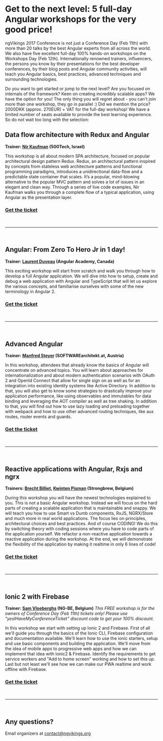 # Get to the next level: 5 full-day Angular workshops for the very good price!

ngVikings 2017 Conference is not just a Conference Day (Feb 11th) with more than 20 talks by the best Angular experts from all across the world. We also have five excellent full-day 100% hands-on workshops on the Workshops Day (Feb 12th). Internationally renowned trainers, influencers, the persons you know by their presentations for the best developer conferences, by their blog posts and Angular community activities, will teach you Angular basics, best practices, advanced techniques and surrounding technologies.

Do you want to get started or jump to the next level? Are you focused on internals of the framework? Keen on creating incredibly scalable apps? We have the option for you! The only thing you will regret about - you can't join more than one workshop, they go in parallel :) Did we mention the price? 2000DKK (approx. 270EUR) + VAT for the full-day workshop! We have a limited number of seats available to provide the best learning experience. So do not wait too long with the selection:

## Data flow architecture with Redux and Angular

__Trainer: [Nir Kaufman](https://ngvikings.org/speakers/85/) (500Tech, Israel)__

This workshop is all about modern SPA architecture, focused on popular architectural design pattern Redux. Redux, an architectural pattern inspired by concepts from stateless web architecture patterns and functional programming paradigms, introduces a unidirectional data-flow and a predictable state container that scales. It’s a popular, mind-blowing alternative to the popular MVC pattern and solves a lot of issues in an elegant and clean way. Through a series of live code examples, Nir Kaufman walks you through a complete flow of a typical application, using Angular as the presentation layer.

### [Get the ticket](https://ti.to/ngvikings/2017/with/b1vu-lona1s)

&nbsp;
* * *
&nbsp;

## Angular: From Zero To Hero Jr in 1 day!

__Trainer: [Laurent Duveau]() (Angular Academy, Canada)__

This exciting workshop will start from scratch and walk you through how to develop a full Angular application. We will dive into how to setup, create and debug a web application with Angular and TypeScript that will let us explore the various concepts, and familiarise ourselves with some of the new terminology in Angular 2.

### [Get the ticket](https://ti.to/ngvikings/2017/with/l0ba5y5ht0m)

&nbsp;
* * *
&nbsp;

## Advanced Angular

__Trainer: [Manfred Steyer](https://ngvikings.org/speakers/11/) (SOFTWAREarchitekt.at, Austria)__

In this workshop, attendees that already know the basics of Angular will concentrate on advanced topics. You will learn about approaches for internationalization and about modern authentication scenarios with OAuth 2 and OpenId Connect that allow for single sign on as well as for an integration into existing identity systems like Active Directory. In addition to that, you will also get to know some strategies to drastically improve your application performance, like using observables and immutables for data binding and leveraging the AOT compiler as well as tree shaking. In addition to that, you will find out how to use lazy loading and preloading together with webpack and how to use other advanced routing techniques, like aux routes, router events and guards.

### [Get the ticket](https://ti.to/ngvikings/2017/with/8cwlwg1x4qm)

&nbsp;
* * *
&nbsp;

## Reactive applications with Angular, Rxjs and ngrx

__Trainers: [Brecht Billiet](https://ngvikings.org/speakers/82/), [Kwinten Pisman](https://ngvikings.org/speakers/83/) (Strongbrew, Belgium)__

During this workshop you will have the newest technologies explained to you. This is not a basic Angular workshop. Instead we will focus on the hard parts of creating a scalable application that is maintainable and snappy. We will teach you how to use Smart vs Dumb components, RxJS, NGRX/Store and much more in real world applications. The focus lies on principles, architectural choices and best practices. And of course CODING! We do this by switching theory with coding sessions where you have to code parts of the application yourself. We refactor a non-reactive application towards a reactive application during the workshop. At the end, we will demonstrate the flexibility of the application by making it realtime in only 6 lines of code!

### [Get the ticket](https://ti.to/ngvikings/2017/with/ircfy7j10dq)

&nbsp;
* * *
&nbsp;

## Ionic 2 with Firebase

__Trainer: [Sam Vloeberghs](https://ngvikings.org/speakers/84/) (NG-BE, Belgium)__
*This FREE workshop is for the owners of Conference Day (Feb 11th) tickets only! Please use "yesIHaveMyConferenceTicket" discount code to get your 100% discount.*

In this workshop we start with setting up Ionic 2 and Firebase. First of all we'll guide you through the basics of the Ionic CLI, Firebase configuration and documentation available. We'll learn how to use the ionic starters, setup and use basic components and building the application. We'll move from the idea of mobile apps to progressive web apps and how we can implement that idea with Ionic2 & Firebase. Identify the requirements to get service workers and "Add to home screen" working and how to set this up. Last but not least we'll see how we can make our PWA realtime and work offline with Firebase.

### [Get the ticket](https://ti.to/ngvikings/2017/with/zvkdnmxrw-k)

&nbsp;
* * *
&nbsp;

## Any questions?
Email organizers at [contact@ngvikings.org](mailto:contact@ngvikings.org)
